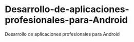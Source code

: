 # Desarrollo-de-aplicaciones-profesionales-para-Android
Desarrollo de aplicaciones profesionales para Android 
